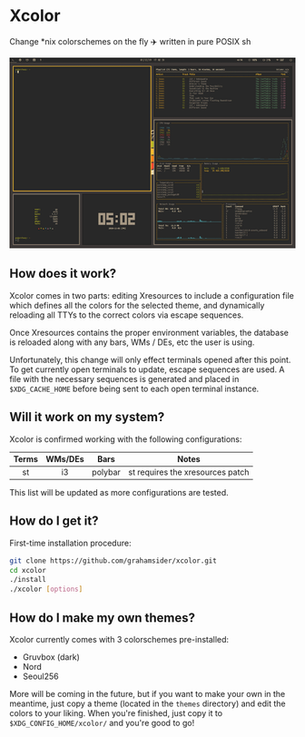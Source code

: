 # Xcolor

Change \*nix colorschemes on the fly ✈️ written in pure POSIX sh

![Demo](.github/xcolor-demo-720.gif)

## How does it work?

Xcolor comes in two parts: editing Xresources to include a configuration file which defines all the colors for the selected theme, and dynamically reloading all TTYs to the correct colors via escape sequences.

Once Xresources contains the proper environment variables, the database is reloaded along with any bars, WMs / DEs, etc the user is using.

Unfortunately, this change will only effect terminals opened after this point. To get currently open terminals to update, escape sequences are used. A file with the necessary sequences is generated and placed in `$XDG_CACHE_HOME` before being sent to each open terminal instance.

## Will it work on my system?

Xcolor is confirmed working with the following configurations:

| Terms | WMs/DEs |   Bars  |               Notes              |
|:-----:|:-------:|:-------:|:--------------------------------:|
|   st  |    i3   | polybar | st requires the xresources patch |

This list will be updated as more configurations are tested.

## How do I get it?

First-time installation procedure:

```bash
git clone https://github.com/grahamsider/xcolor.git
cd xcolor
./install
./xcolor [options]
```

## How do I make my own themes?

Xcolor currently comes with 3 colorschemes pre-installed:

- Gruvbox (dark)
- Nord
- Seoul256

More will be coming in the future, but if you want to make your own in the meantime, just copy a theme (located in the `themes` directory) and edit the colors to your liking. When you're finished, just copy it to `$XDG_CONFIG_HOME/xcolor/` and you're good to go!
